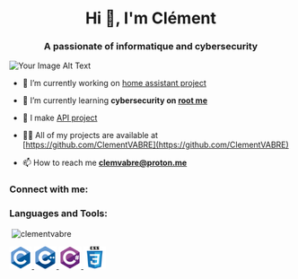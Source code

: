 <h1 align="center">Hi 👋, I'm Clément</h1>

<h3 align="center">A passionate of informatique and cybersecurity</h3>

![Your Image Alt Text](https://github.com/ClementVABRE/ClementVABRE/raw/main/banniereclement.png)

- 🔭 I’m currently working on [home assistant project](https://github.com/ClementVABRE/homeassistant)

- 🌱 I’m currently learning **cybersecurity on [root me](https://www.root-me.org/Fee-Gaffe?inc=info&lang=fr)** 

- 👯 I make [API project](https://github.com/ClementVABRE/API_Premium_Project2)

- 👨‍💻 All of my projects are available at [https://github.com/ClementVABRE](https://github.com/ClementVABRE)

- 📫 How to reach me **clemvabre@proton.me**

<h3 align="left">Connect with me:</h3>
<p align="left">
</p>

<h3 align="left">Languages and Tools:</h3>
<p>&nbsp;<img align="center" src="https://github-readme-stats.vercel.app/api?username=clementvabre&show_icons=true&locale=en" alt="clementvabre" /></p>
<p align="left"> <a href="https://www.cprogramming.com/" target="_blank" rel="noreferrer"> <img src="https://raw.githubusercontent.com/devicons/devicon/master/icons/c/c-original.svg" alt="c" width="40" height="40"/> </a> <a href="https://www.w3schools.com/cpp/" target="_blank" rel="noreferrer"> <img src="https://raw.githubusercontent.com/devicons/devicon/master/icons/cplusplus/cplusplus-original.svg" alt="cplusplus" width="40" height="40"/> </a> <a href="https://www.w3schools.com/cs/" target="_blank" rel="noreferrer"> <img src="https://raw.githubusercontent.com/devicons/devicon/master/icons/csharp/csharp-original.svg" alt="csharp" width="40" height="40"/> </a> <a href="https://www.w3schools.com/css/" target="_blank" rel="noreferrer"> <img src="https://raw.githubusercontent.com/devicons/devicon/master/icons/css3/css3-original-wordmark.svg" alt="css3" width="40" height="40"/> </a> <a href="https://www.w3.org/html/" target="_blank" rel="noreferrer"> <img src="https://raw.githubusercontent.com
